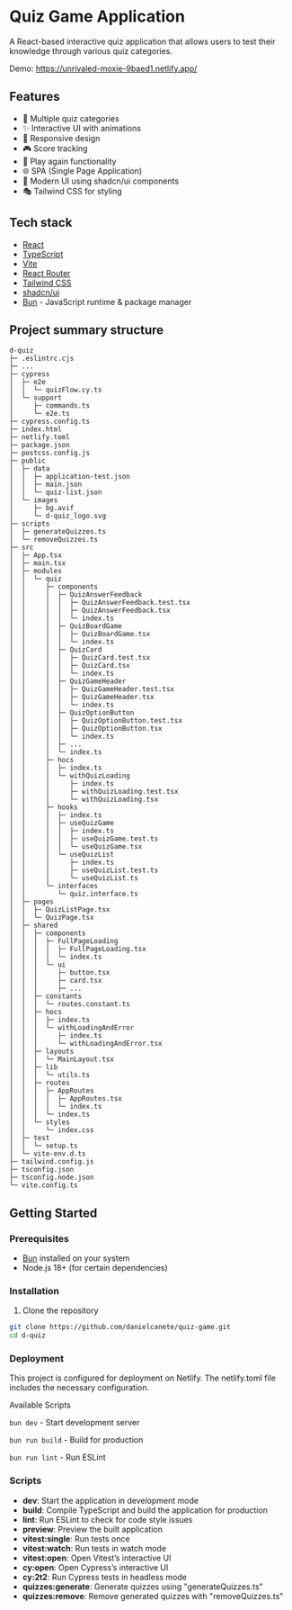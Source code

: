 # Quiz Game Application

A React-based interactive quiz application that allows users to test their knowledge through various quiz categories.

Demo: https://unrivaled-moxie-9baed1.netlify.app/

## Features

- 🎯 Multiple quiz categories
- ✨ Interactive UI with animations
- 📱 Responsive design
- 🎮 Score tracking
- 🔄 Play again functionality
- 🌐 SPA (Single Page Application)
- 🎨 Modern UI using shadcn/ui components
- 🎭 Tailwind CSS for styling

## Tech stack

- [React](https://reactjs.org/)
- [TypeScript](https://www.typescriptlang.org/)
- [Vite](https://vitejs.dev/)
- [React Router](https://reactrouter.com/)
- [Tailwind CSS](https://tailwindcss.com/)
- [shadcn/ui](https://ui.shadcn.com/)
- [Bun](https://bun.sh/) - JavaScript runtime & package manager

## Project summary structure

```
d-quiz
├─ .eslintrc.cjs
├─ ...
├─ cypress
│  ├─ e2e
│  │  └─ quizFlow.cy.ts
│  └─ support
│     ├─ commands.ts
│     └─ e2e.ts
├─ cypress.config.ts
├─ index.html
├─ netlify.toml
├─ package.json
├─ postcss.config.js
├─ public
│  ├─ data
│  │  ├─ application-test.json 
│  │  ├─ main.json
│  │  └─ quiz-list.json
│  └─ images
│     ├─ bg.avif
│     └─ d-quiz_logo.svg
├─ scripts
│  ├─ generateQuizzes.ts
│  └─ removeQuizzes.ts
├─ src
│  ├─ App.tsx
│  ├─ main.tsx
│  ├─ modules
│  │  └─ quiz
│  │     ├─ components
│  │     │  ├─ QuizAnswerFeedback
│  │     │  │  ├─ QuizAnswerFeedback.test.tsx
│  │     │  │  ├─ QuizAnswerFeedback.tsx
│  │     │  │  └─ index.ts
│  │     │  ├─ QuizBoardGame
│  │     │  │  ├─ QuizBoardGame.tsx
│  │     │  │  └─ index.ts
│  │     │  ├─ QuizCard
│  │     │  │  ├─ QuizCard.test.tsx
│  │     │  │  ├─ QuizCard.tsx
│  │     │  │  └─ index.ts
│  │     │  ├─ QuizGameHeader
│  │     │  │  ├─ QuizGameHeader.test.tsx
│  │     │  │  ├─ QuizGameHeader.tsx
│  │     │  │  └─ index.ts
│  │     │  ├─ QuizOptionButton
│  │     │  │  ├─ QuizOptionButton.test.tsx
│  │     │  │  ├─ QuizOptionButton.tsx
│  │     │  │  └─ index.ts
│  │     │  ├─ ...
│  │     │  └─ index.ts
│  │     ├─ hocs
│  │     │  ├─ index.ts
│  │     │  └─ withQuizLoading
│  │     │     ├─ index.ts
│  │     │     ├─ withQuizLoading.test.tsx
│  │     │     └─ withQuizLoading.tsx
│  │     ├─ hooks
│  │     │  ├─ index.ts
│  │     │  ├─ useQuizGame
│  │     │  │  ├─ index.ts
│  │     │  │  ├─ useQuizGame.test.ts
│  │     │  │  └─ useQuizGame.tsx
│  │     │  └─ useQuizList
│  │     │     ├─ index.ts
│  │     │     ├─ useQuizList.test.ts
│  │     │     └─ useQuizList.ts
│  │     └─ interfaces
│  │        └─ quiz.interface.ts
│  ├─ pages
│  │  ├─ QuizListPage.tsx
│  │  └─ QuizPage.tsx
│  ├─ shared
│  │  ├─ components
│  │  │  ├─ FullPageLoading
│  │  │  │  ├─ FullPageLoading.tsx
│  │  │  │  └─ index.ts
│  │  │  └─ ui
│  │  │     ├─ button.tsx
│  │  │     ├─ card.tsx
│  │  │     ├─ ...
│  │  ├─ constants
│  │  │  └─ routes.constant.ts
│  │  ├─ hocs
│  │  │  ├─ index.ts
│  │  │  └─ withLoadingAndError
│  │  │     ├─ index.ts
│  │  │     └─ withLoadingAndError.tsx
│  │  ├─ layouts
│  │  │  └─ MainLayout.tsx
│  │  ├─ lib
│  │  │  └─ utils.ts
│  │  ├─ routes
│  │  │  ├─ AppRoutes
│  │  │  │  ├─ AppRoutes.tsx
│  │  │  │  └─ index.ts
│  │  │  └─ index.ts
│  │  └─ styles
│  │     └─ index.css
│  ├─ test
│  │  └─ setup.ts
│  └─ vite-env.d.ts
├─ tailwind.config.js
├─ tsconfig.json
├─ tsconfig.node.json
└─ vite.config.ts
```

## Getting Started

### Prerequisites

- [Bun](https://bun.sh/) installed on your system
- Node.js 18+ (for certain dependencies)

### Installation

1. Clone the repository
```bash
git clone https://github.com/danielcanete/quiz-game.git
cd d-quiz
```

### Deployment
This project is configured for deployment on Netlify. The netlify.toml file includes the necessary configuration.

Available Scripts

`bun dev` - Start development server

`bun run build` - Build for production

`bun run lint` - Run ESLint

### Scripts

- **dev**: Start the application in development mode  
- **build**: Compile TypeScript and build the application for production  
- **lint**: Run ESLint to check for code style issues  
- **preview**: Preview the built application  
- **vitest:single**: Run tests once  
- **vitest:watch**: Run tests in watch mode  
- **vitest:open**: Open Vitest’s interactive UI  
- **cy:open**: Open Cypress’s interactive UI  
- **cy:2t2**: Run Cypress tests in headless mode  
- **quizzes:generate**: Generate quizzes using "generateQuizzes.ts"  
- **quizzes:remove**: Remove generated quizzes with "removeQuizzes.ts"
